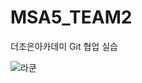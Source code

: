 # MSA5_TEAM2
더조은아카데미 Git 협업 실습

![라쿤](https://github.com/JongsikLEE01/MSA5_TEAM2/assets/160222172/c97cf854-1aec-4a73-b127-b3ce97087621)

